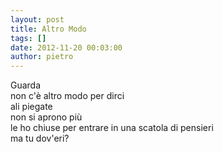 ```yaml
---
layout: post
title: Altro Modo
tags: []
date: 2012-11-20 00:03:00
author: pietro
---
```

Guarda<br/>non c'è altro modo per dirci<br/>ali piegate<br/>non si aprono più<br/>le ho chiuse per entrare in una scatola di pensieri<br/>ma tu dov'eri?
